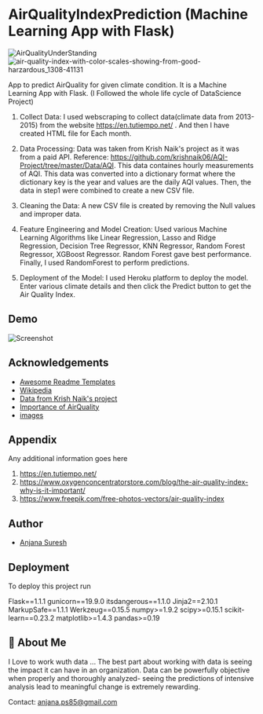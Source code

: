# AirQualityIndexPrediction (Machine Learning App with Flask)
![AirQualityUnderStanding](https://user-images.githubusercontent.com/53623131/134787469-0a0ab7e4-83aa-496a-880a-e24fc93bfa64.png)
![air-quality-index-with-color-scales-showing-from-good-harzardous_1308-41131](https://user-images.githubusercontent.com/53623131/134787842-516c72c7-9cfe-4bc6-bae9-3949509fc371.jpg)


App to predict AirQuality for given climate condition. It is a Machine Learning App with Flask.
(I Followed the whole life cycle of DataScience Project)


  1. Collect Data: I used webscraping to collect data(climate data from 2013-2015) from 
     the website https://en.tutiempo.net/ . And then I have created HTML file for Each month.

  2. Data Processing: Data was taken from Krish Naik's project as it was from a paid API.
     Reference: https://github.com/krishnaik06/AQI-Project/tree/master/Data/AQI.
     This data containes hourly measurements of AQI.
     This data was converted into a dictionary format where the dictionary key is the year and values are the daily AQI values.
     Then, the data in step1 were combined to create a new CSV file. 
  
  3. Cleaning the Data: A new CSV file is created by removing the Null values and improper data.

  4. Feature Engineering and Model Creation:
     Used various Machine Learning Algorithms like Linear Regression, Lasso and Ridge Regression, 
     Decision Tree Regressor, KNN Regressor, Random Forest Regressor, XGBoost Regressor.
     Random Forest gave best performance. 
     Finally, I used RandomForest to perform predictions.
  5. Deployment of the Model: I used Heroku platform to deploy the model.
     Enter various climate details and then click the Predict button to get the Air Quality Index.
## Demo

![Screenshot ](https://user-images.githubusercontent.com/53623131/134787897-042c0e5e-148e-4ef0-98b3-af02b7caa7e1.png)



  
## Acknowledgements

 - [Awesome Readme Templates](https://awesomeopensource.com/project/elangosundar/awesome-README-templates)
 - [Wikipedia](https://en.wikipedia.org/wiki/Air_quality_index)
 - [Data from Krish Naik's project](https://github.com/krishnaik06/AQI-Project/tree/master/Data/AQI)
-  [Importance of AirQuality](https://www.oxygenconcentratorstore.com/blog/the-air-quality-index-why-is-it-important/)
-  [images](https://www.freepik.com/free-photos-vectors/air-quality-index)
  
## Appendix

Any additional information goes here

  1. https://en.tutiempo.net/
  2. https://www.oxygenconcentratorstore.com/blog/the-air-quality-index-why-is-it-important/
  3. https://www.freepik.com/free-photos-vectors/air-quality-index
## Author

- [Anjana Suresh](https://github.com/Anjana85)

  
## Deployment

To deploy this project run

Flask==1.1.1
gunicorn==19.9.0
itsdangerous==1.1.0
Jinja2==2.10.1
MarkupSafe==1.1.1
Werkzeug==0.15.5
numpy>=1.9.2
scipy>=0.15.1
scikit-learn==0.23.2
matplotlib>=1.4.3
pandas>=0.19

  
## 🚀 About Me 
I Love to work wuth data ...
The best part about working with data is seeing the impact it can have in an organization. 
Data can be powerfully objective when properly and thoroughly analyzed- seeing the predictions 
of intensive analysis lead to meaningful change is extremely rewarding.

Contact: anjana.ps85@gmail.com


  
